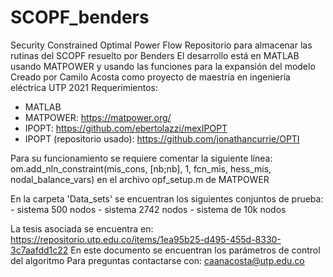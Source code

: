 # SCOPF_benders
Security Constrained Optimal Power Flow
Repositorio para almacenar las rutinas del SCOPF resuelto por Benders
El desarrollo está en MATLAB usando MATPOWER y usando las funciones para la expansión del modelo
Creado por Camilo Acosta como proyecto de maestría en ingeniería eléctrica
UTP
2021
Requerimientos:
- MATLAB
- MATPOWER: https://matpower.org/
- IPOPT: https://github.com/ebertolazzi/mexIPOPT
- IPOPT (repositorio usado): https://github.com/jonathancurrie/OPTI

Para su funcionamiento se requiere comentar la siguiente línea:
om.add_nln_constraint(mis_cons, [nb;nb], 1, fcn_mis, hess_mis, nodal_balance_vars)
en el archivo opf_setup.m de MATPOWER

En la carpeta 'Data_sets' se encuentran los siguientes conjuntos de prueba:
    -   sistema 500 nodos
    -   sistema 2742 nodos
    -   sistema de 10k nodos

La tesis asociada se encuentra en: https://repositorio.utp.edu.co/items/1ea95b25-d495-455d-8330-3c7aafdd1c22
    En este documento se encuentran los parámetros de control del algoritmo
Para preguntas contactarse con: caanacosta@utp.edu.co


